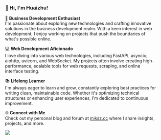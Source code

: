 ### 👋 Hi, I'm Huaizhu!

🌟 **Business Development Enthusiast**  
I'm passionate about exploring new technologies and crafting innovative solutions in the business development realm. With a keen interest in web development, I enjoy working on projects that push the boundaries of what's possible online.

💻 **Web Development Aficionado**  
I love diving into various web technologies, including FastAPI, asyncio, aiohttp, uvicorn, and WebSocket. My projects often involve creating high-performance, scalable tools for web requests, scraping, and online interface testing.

📚 **Lifelong Learner**  
I'm always eager to learn and grow, constantly exploring best practices for writing clean, maintainable code. Whether it's optimizing technical structures or enhancing user experiences, I'm dedicated to continuous improvement.

🌐 **Connect with Me**  
Check out my personal blog and forum at [miksz.cc](https://miksz.cc) where I share insights, projects, and more.


![](https://github-readme-stats.vercel.app/api?username=riceshowerX&show_icons=true&theme=transparent)

